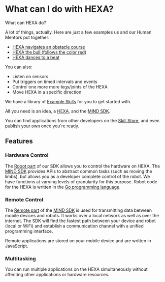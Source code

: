 # What can I do with HEXA?

What can HEXA do?

A lot of things, actually. Here are just a few examples us and our Human Mentors put together:

* [HEXA navigates an obstacle course](https://www.youtube.com/watch?v=5OQrAyfnBBo)
* [HEXA the bull \(follows the color red\)](https://www.youtube.com/watch?v=N1Ybisn04so)
* [HEXA dances to a beat](https://www.youtube.com/watch?v=PBaB7I-Baa8)

You can also:

* Listen on sensors
* Put triggers on timed intervals and events
* Control one more more legs/joints of the HEXA
* Move HEXA in a specific direction

We have a library of [Example Skills](/Development/exampleskills.md) for you to get started with.

All you need is an idea, a [HEXA](http://www.vincross.com/hexa), and the [MIND SDK](/Introduction/mindsdk.md).

You can find applications from other developers on the [Skill Store](/Introduction/skillstore.md), and even [publish your own](/Introduction/publishingskills.md) once you're ready.

## Features

### Hardware Control

The [Robot part](/Introduction/robot.md) of our SDK allows you to control the hardware on HEXA. The [MIND SDK](/Introduction/mindsdk.md) provides APIs to abstract common tasks \(such as moving the limbs\), but allows you as a developer complete control of the robot. We have functions at varying levels of granularity for this purpose. Robot code for the HEXA is written in the [Go programming language](https://golang.org/).

### Remote Control

The [Remote part](/Introduction/remote.md) of the [MIND SDK](/Introduction/mindsdk.md) is used for transmitting data between mobile devices and robots. It works over a local network as well as over the internet. The SDK will find the fastest path between your device and robot \(local or WiFi\) and establish a communication channel with a unified programming interface.

Remote applications are stored on your mobile device and are written in JavaScript. 

### Multitasking

You can run multiple applications on the HEXA simultaneously without affecting other applications or hardware resources.



